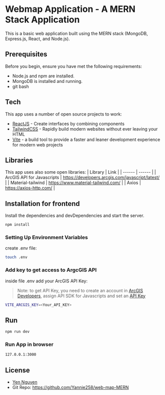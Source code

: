 # Webmap Application - A MERN Stack Application

This is a basic web application built using the MERN stack (MongoDB, Express.js, React, and Node.js).

## Prerequisites

Before you begin, ensure you have met the following requirements:

- Node.js and npm are installed.
- MongoDB is installed and running.
- git bash

## Tech

This app uses a number of open source projects to work:

- [ReactJS](https://react.dev/) - Create interfaces by combining components
- [TailwindCSS](https://tailwindcss.com/) - Rapidly build modern websites without ever leaving your HTML
- [Vite](https://vitejs.dev/) - a build tool to provide a faster and leaner development experience for modern web projects

## Libraries

This app uses also some open libraries:
| Library | Link |
| ------ | ------ |
| ArcGIS API for Javascripts | https://developers.arcgis.com/javascript/latest/ |
| Material-tailwind | https://www.material-tailwind.com/ |
| Axios | https://axios-http.com/ |

## Installation for frontend

Install the dependencies and devDependencies and start the server.

```sh
npm install
```

### Setting Up Environment Variables

create .env file:

```sh
touch .env
```

### Add key to get access to ArgcGIS API

inside file .env add your ArcGIS API Key:

> Note: to get API Key, you need to create an account in [ArcGIS Developers](https://developers.arcgis.com/),
> assign API SDK for Javascripts and set an [API Key](https://developers.arcgis.com/api-keys/)

```sh
VITE_ARCGIS_KEY=<Your_API_KEY>
```

## Run

```sh
npm run dev
```

### Run App in browser

```sh
127.0.0.1:3000
```

## License

- [Yen Nguyen](https://www.linkedin.com/in/yen-nguyen-521997207/)
- Git Repo: https://github.com/Yannie258/web-map-MERN
